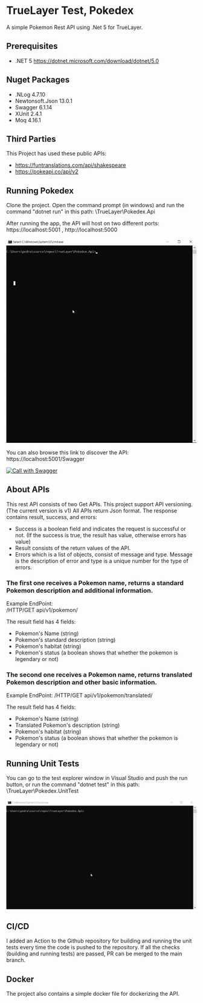 # TrueLayer Test, Pokedex
A simple Pokemon Rest API using .Net 5 for TrueLayer.

## Prerequisites
- .NET 5 https://dotnet.microsoft.com/download/dotnet/5.0

## Nuget Packages
- .NLog 4.7.10
- Newtonsoft.Json 13.0.1
- Swagger 6.1.14
- XUnit 2.4.1
- Moq 4.16.1

## Third Parties

This Project has used these public APIs:
- https://funtranslations.com/api/shakespeare
- https://pokeapi.co/api/v2


## Running Pokedex
Clone the project. Open the command prompt (in windows) and run the command "dotnet run" in this path: \TrueLayer\Pokedex.Api

After running the app, the API will host on two different ports:
https://localhost:5001 ,
http://localhost:5000

  [![Run API](./Image/Build.gif)]()

You can also browse this link to discover the API: https://localhost:5001/Swagger

 [![Call with Swagger](./Image/Swagger.gif)]()

## About APIs
This rest API consists of two Get APIs. This project support API versioning. (The current version is v1)
All APIs return Json format. The response contains result, success, and errors:
- Success is a boolean field and indicates the request is successful or not. (If the success is true, the result has value, otherwise errors has value)
- Result consists of the return values of the API.
- Errors which is a list of objects, consist of message and type. Message is the description of error and type is a unique number for the type of errors.

### The first one receives a Pokemon name, returns a standard Pokemon description and additional information.
   Example EndPoint:    
  /HTTP/GET  api/v1/pokemon/<pokemon name>
  
The result field has 4 fields:
  - Pokemon's Name  (string)
  - Pokemon's standard description  (string)
  - Pokemon's habitat  (string)
  - Pokemon's status  (a boolean shows that whether the pokemon is legendary or not)

### The second one receives a Pokemon name, returns translated Pokemon description and other basic information.
   Example EndPoint:
   /HTTP/GET  api/v1/pokemon/translated/<pokemon name>
   
 The result field has 4 fields:
  - Pokemon's Name  (string)
  - Translated Pokemon's description  (string)
  - Pokemon's habitat  (string)
  - Pokemon's status  (a boolean shows that whether the pokemon is legendary or not)
   
## Running Unit Tests
 You can go to the test explorer window in Visual Studio and push the run button, or run the command "dotnet test" in this path: \TrueLayer\Pokedex.UnitTest
   
   [![Run Unit Tests](./Image/Test.gif)]()
  
## CI/CD
  I added an Action to the Github repository for building and running the unit tests every time the code is pushed to the repository. If all the checks (building and running tests) are passed, PR can be merged to the main branch.
  
## Docker
  The project also contains a simple docker file for dockerizing the API.
   

